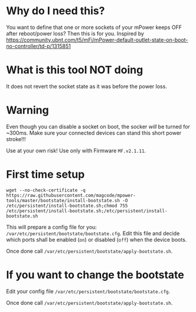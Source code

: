 # Why do I need this?

You want to define that one or more sockets of your mPower keeps OFF after reboot/power loss? Then this is for you.
Inspired by https://community.ubnt.com/t5/mFi/mPower-default-outlet-state-on-boot-no-controller/td-p/1315851

# What is this tool NOT doing

It does not revert the socket state as it was before the power loss.

# Warning
Even though you can disable a socket on boot, the socker *will* be turned for ~300ms. Make sure your connected devices can stand this short power stroke!!!

Use at your own risk!
Use only with Firmware `MF.v2.1.11`.



# First time setup

```
wget --no-check-certificate -q https://raw.githubusercontent.com/magcode/mpower-tools/master/bootstate/install-bootstate.sh -O /etc/persistent/install-bootstate.sh;chmod 755 /etc/persistent/install-bootstate.sh;/etc/persistent/install-bootstate.sh
```

This will prepare a config file for you: `/var/etc/persistent/bootstate/bootstate.cfg`.
Edit this file and decide which ports shall be enabled (`on`) or disabled (`off`) when the device boots.

Once done call `/var/etc/persistent/bootstate/apply-bootstate.sh`.

# If you want to change the bootstate

Edit your config file `/var/etc/persistent/bootstate/bootstate.cfg`.

Once done call `/var/etc/persistent/bootstate/apply-bootstate.sh`.
